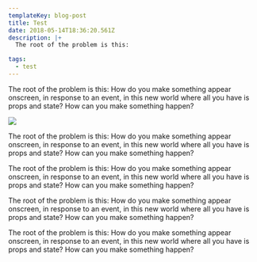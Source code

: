 ```yaml
---
templateKey: blog-post
title: Test
date: 2018-05-14T18:36:20.561Z
description: |+
  The root of the problem is this: 

tags:
  - test
---
```

The root of the problem is this: How do you make something appear onscreen, in response to an event, in this new world where all you have is props and state? How can you make something happen?

![](/static/img/chemex.jpg)

The root of the problem is this: How do you make something appear onscreen, in response to an event, in this new world where all you have is props and state? How can you make something happen?

The root of the problem is this: How do you make something appear onscreen, in response to an event, in this new world where all you have is props and state? How can you make something happen?

The root of the problem is this: How do you make something appear onscreen, in response to an event, in this new world where all you have is props and state? How can you make something happen?

The root of the problem is this: How do you make something appear onscreen, in response to an event, in this new world where all you have is props and state? How can you make something happen?
